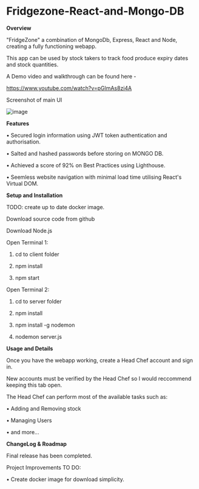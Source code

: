 # Fridgezone-React-and-Mongo-DB
**Overview**

"FridgeZone" a combination of MongoDb, Express, React and Node, creating a fully functioning webapp. 

This app can be used by stock takers to track food produce expiry dates and stock quantities.

A Demo video and walkthrough can be found here - 

https://www.youtube.com/watch?v=pGlmAs8zi4A

Screenshot of main UI

![image](https://github.com/LukeSutton0/Fridgezone-MERN-stack/assets/80263461/60c14361-6911-4b64-a47e-c7530fd39a37)



**Features** 

•	Secured login information using JWT token authentication and authorisation.

• Salted and hashed passwords before storing on MONGO DB.

•	Achieved a score of 92% on Best Practices using Lighthouse.

• Seemless website navigation with minimal load time utilising React's Virtual DOM.




**Setup and Installation**

TODO: create up to date docker image.

Download source code from github

Download Node.js

Open Terminal 1: 

1) cd to client folder
   
2) npm install
   
3) npm start
   
Open Terminal 2:

1) cd to server folder
   
2) npm install
   
3) npm install -g nodemon
   
4) nodemon server.js

**Usage and Details**

Once you have the webapp working, create a Head Chef account and sign in. 

New accounts must be verified by the Head Chef so I would reccommend keeping this tab open.

The Head Chef can perform most of the available tasks such as:

• Adding and Removing stock

• Managing Users

• and more...

**ChangeLog & Roadmap**

Final release has been completed.

Project Improvements TO DO:

• Create docker image for download simplicity.


